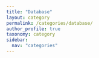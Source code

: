 ```yaml
---
title: "Database"
layout: category
permalink: /categories/database/
author_profile: true
taxonomy: category
sidebar:
  nav: "categories"
---
```


